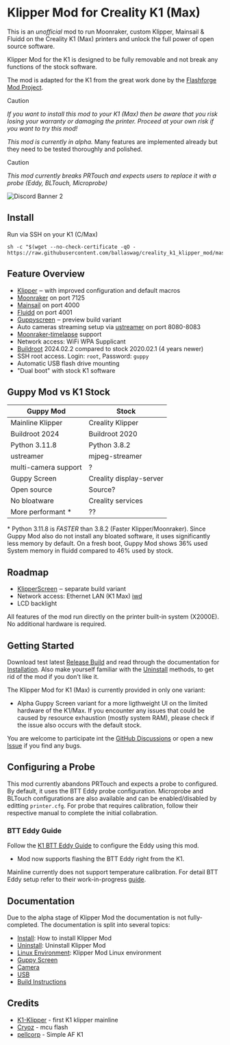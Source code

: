 
# Klipper Mod for Creality K1 (Max)

This is an *unofficial* mod to run Moonraker, custom Klipper, Mainsail & Fluidd on the Creality K1 (Max) printers and unlock the full power of open source software.

Klipper Mod for the K1 is designed to be fully removable and not break any functions of the stock software.

The mod is adapted for the K1 from the great work done by the [Flashforge Mod Project](https://github.com/xblax/flashforge_ad5m_klipper_mod).

> [!CAUTION]
> *If you want to install this mod to your K1 (Max) then be aware that you risk losing your warranty or damaging the printer. Proceed at your own risk if you want to try this mod!*

*This mod is currently in alpha.* Many features are implemented already but they need to be tested thoroughly and polished.

> [!CAUTION]
> *This mod currently breaks PRTouch and expects users to replace it with a probe (Eddy, BLTouch, Microprobe)*


![Discord Banner 2](https://discord.com/api/guilds/1184542740856447156/widget.png?style=banner2)

## Install
Run via SSH on your K1 (C/Max)

```
sh -c "$(wget --no-check-certificate -qO - https://raw.githubusercontent.com/ballaswag/creality_k1_klipper_mod/master/install.sh)"
```

## Feature Overview

- [Klipper](https://www.klipper3d.org/) ‒ with improved configuration and default macros
- [Moonraker](https://github.com/Arksine/moonraker) on port 7125
- [Mainsail](https://docs.mainsail.xyz/) on port 4000
- [Fluidd](https://docs.fluidd.xyz/) on port 4001
- [Guppyscreen](https://github.com/ballaswag/guppyscreen) ‒ preview build variant
- Auto cameras streaming setup via [ustreamer](https://github.com/pikvm/ustreamer) on port 8080-8083
- [Moonraker-timelapse](https://github.com/mainsail-crew/moonraker-timelapse) support
- Network access: WiFi WPA Supplicant
- [Buildroot](https://buildroot.org/) 2024.02.2 compared to stock 2020.02.1 (4 years newer)
- SSH root access. Login: `root`, Password: `guppy`
- Automatic USB flash drive mounting
- "Dual boot" with stock K1 software

## Guppy Mod vs K1 Stock

| Guppy Mod | Stock |
|-----------|-------|
| Mainline Klipper | Creality Klipper |
| Buildroot 2024 | Buildroot 2020 |
| Python 3.11.8  | Python 3.8.2 |
| ustreamer  | mjpeg-streamer |
| multi-camera support  | ? |
| Guppy Screen | Creality display-server |
| Open source | Source? |
| No bloatware | Creality services |
| More performant * | ?? |

\* Python 3.11.8 is *FASTER* than 3.8.2 (Faster Klipper/Moonraker). Since Guppy Mod also do not install any bloated software, it uses significantly less memory by default. On a fresh boot, Guppy Mod shows 36% used System memory in fluidd compared to 46% used by stock.

## Roadmap

- [KlipperScreen](https://klipperscreen.readthedocs.io/en/latest/) ‒ separate build variant
- Network access: Ethernet LAN (K1 Max) [iwd](https://iwd.wiki.kernel.org/)
- LCD backlight

All features of the mod run directly on the printer built-in system (X2000E). No additional hardware is required.

## Getting Started

Download test latest [Release Build](https://github.com/ballaswag/creality_k1_klipper_mod/releases) and read through the documentation for [Installation](docs/INSTALL.md). Also make yourself familiar with the [Uninstall](docs/UNINSTALL.md) methods, to get rid of the mod if you don't like it.

The Klipper Mod for K1 (Max) is currently provided in only one variant: 

- Alpha Guppy Screen variant for a more ligthweight UI on the limited hardware of the K1/Max. If you encounter any issues that could be caused by resource exhaustion (mostly system RAM), please check if the issue also occurs with the default stock.

You are welcome to participate int the [GitHub Discussions](https://github.com/ballaswag/creality_k1_klipper_mod/discussions) or open a new [Issue](https://github.com/ballaswag/creality_k1_klipper_mod/issues) if you find any bugs.

## Configuring a Probe

This mod currently abandons PRTouch and expects a probe to configured. By default, it uses the BTT Eddy probe configuration. Microprobe and BLTouch configurations are also available and can be enabled/disabled by editting `printer.cfg`. For probe that requires calibration, follow their respective manual to complete the initial collabration.

### BTT Eddy Guide

Follow the [K1 BTT Eddy Guide](https://ballaswag.github.io/blog/creality-k1-btt-eddy-guide/) to configure the Eddy using this mod.
- Mod now supports flashing the BTT Eddy right from the K1.

Mainline currently does not support temperature calibration. For detail BTT Eddy setup refer to their work-in-progress [guide](https://github.com/bigtreetech/Eddy).

## Documentation

Due to the alpha stage of Klipper Mod the documentation is not fully-completed. The documentation is split into several topics:

- [Install](docs/INSTALL.md): How to install Klipper Mod
- [Uninstall](docs/UNINSTALL.md): Uninstall Klipper Mod
- [Linux Environment](docs/LINUX.md): Klipper Mod Linux environment
- [Guppy Screen](docs/GUPPY_SCREEN.md)
- [Camera](docs/CAMERA.md)
- [USB](docs/USB.md)
- [Build Instructions](docs/BUILDING.md)

## Credits

- [K1-Klipper](https://github.com/K1-Klipper) - first K1 klipper mainline
- [Cryoz](https://github.com/cryoz) - mcu flash
- [pellcorp](https://github.com/pellcorp) - Simple AF K1
